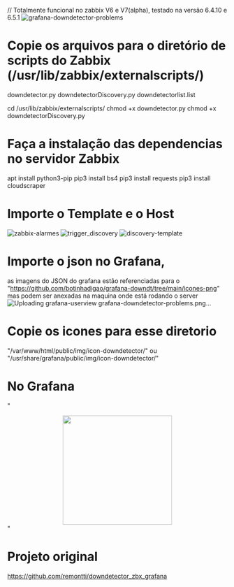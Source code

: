 // Totalmente funcional no zabbix V6 e V7(alpha), testado na versão 6.4.10 e 6.5.1
![grafana-downdetector-problems](https://github.com/botinhadigao/grafana-downdt/assets/89220727/73c5a1b7-f1f1-4abe-b4ac-36ae1fa9e05c)


# Copie os arquivos para o diretório de scripts do Zabbix (/usr/lib/zabbix/externalscripts/)
downdetector.py
downdetectorDiscovery.py
downdetectorlist.list

cd /usr/lib/zabbix/externalscripts/
chmod +x downdetector.py
chmod +x downdetectorDiscovery.py


# Faça a instalação das dependencias no servidor Zabbix
apt install python3-pip 
pip3 install bs4 
pip3 install requests 
pip3 install cloudscraper

# Importe o Template e o Host

![zabbix-alarmes](https://github.com/botinhadigao/grafana-downdt/assets/89220727/996ce500-db60-4bb5-ac71-76b40a6f6acf)
![trigger_discovery](https://github.com/botinhadigao/grafana-downdt/assets/89220727/4821848b-246c-498e-8bff-be31af1b8d20)
![discovery-template](https://github.com/botinhadigao/grafana-downdt/assets/89220727/2e467af3-064e-4857-a72c-f5307d8df73e)



# Importe o json no Grafana, 
as imagens do JSON do grafana estão referenciadas para o "https://github.com/botinhadigao/grafana-downdt/tree/main/icones-png" mas podem ser anexadas na maquina onde está rodando o server
![Uploading ![grafana-userview](https://github.com/botinhadigao/grafana-downdt/assets/89220727/45a6871c-ceb4-4957-9e93-73287a9a38c1)
grafana-downdetector-problems.png…]()



# Copie os icones para esse diretorio

"/var/www/html/public/img/icon-downdetector/"
ou
"/usr/share/grafana/public/img/icon-downdetector/"

# No Grafana
"<center><img src="/public/img/icon-downdetector/logo.png" width="250px" /></center>"



# Projeto original
https://github.com/remontti/downdetector_zbx_grafana
